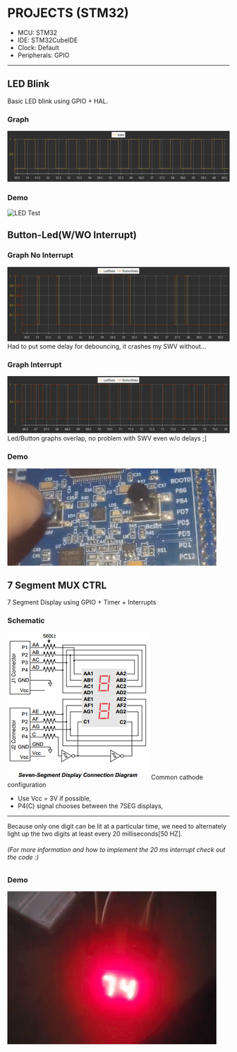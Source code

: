 # PROJECTS (STM32)
- MCU: STM32  
- IDE: STM32CubeIDE  
- Clock: Default  
- Peripherals: GPIO
---


## LED Blink

Basic LED blink using GPIO + HAL.

###  Graph  
![Graph](ASSETS/Graph_Toggle_LED.jpeg)

###  Demo
![LED Test](ASSETS/LED_TEST_GIF.gif)


## Button-Led(W/WO Interrupt)


### Graph No Interrupt
![Graph-NoInterrupt](ASSETS/Graph_Button_NOINT.jpeg)
Had to put some delay for debouncing, it crashes my SWV without...

### Graph Interrupt
![Graph-Interrupt](ASSETS/Graph_Button_INT.jpeg)
Led/Button graphs overlap, no problem with SWV even w/o delays ;]

### Demo
![Button-Le](ASSETS/BUTTON_TEST_GIF.gif)


## 7 Segment MUX CTRL

7 Segment Display using GPIO + Timer + Interrupts

### Schematic
![7-Schematic](ASSETS/pmodssd1.png)
Common cathode configuration 



- Use Vcc = 3V if possible,
- P4(C) signal chooses between the 7SEG displays,
 ---
Because only one digit can be lit at  a particular time, we need to alternately light up the two digits  at least every 20 milliseconds[50 HZ].

###### (For more information and how to implement the 20 ms interrupt check out the code :)

### Demo
![7SEG](ASSETS/7SEG_TEST_GIF.gif)

